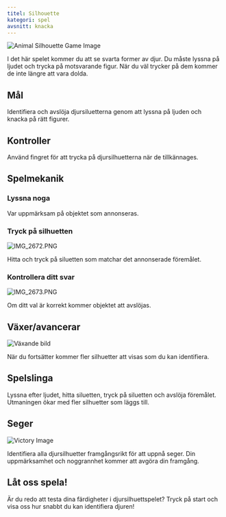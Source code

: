 ```yaml
---
titel: Silhouette
kategori: spel
avsnitt: knacka
---
```

![Animal Silhouette Game Image](https://help.Studycat.com/hc/article_attachments/34915780007577)


I det här spelet kommer du att se svarta former av djur. Du måste lyssna på ljudet och trycka på motsvarande figur. När du väl trycker på dem kommer de inte längre att vara dolda.


## Mål


Identifiera och avslöja djursiluetterna genom att lyssna på ljuden och knacka på rätt figurer.


## Kontroller


Använd fingret för att trycka på djursilhuetterna när de tillkännages.


## Spelmekanik


### Lyssna noga


Var uppmärksam på objektet som annonseras.


### Tryck på silhuetten


![IMG_2672.PNG](https://help.Studycat.com/hc/article_attachments/34785088097433)


Hitta och tryck på siluetten som matchar det annonserade föremålet.


### Kontrollera ditt svar


![IMG_2673.PNG](https://help.Studycat.com/hc/article_attachments/34785088100761)


Om ditt val är korrekt kommer objektet att avslöjas.


## Växer/avancerar


![Växande bild](https://help.Studycat.com/hc/article_attachments/34915749569049)


När du fortsätter kommer fler silhuetter att visas som du kan identifiera.


## Spelslinga


Lyssna efter ljudet, hitta siluetten, tryck på siluetten och avslöja föremålet. Utmaningen ökar med fler silhuetter som läggs till.


## Seger


![Victory Image](https://help.Studycat.com/hc/article_attachments/34915749571993)


Identifiera alla djursilhuetter framgångsrikt för att uppnå seger. Din uppmärksamhet och noggrannhet kommer att avgöra din framgång.


## Låt oss spela!


Är du redo att testa dina färdigheter i djursilhuettspelet? Tryck på start och visa oss hur snabbt du kan identifiera djuren!